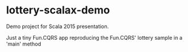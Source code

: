 # lottery-scalax-demo
Demo project for Scala 2015 presentation.

Just a tiny Fun.CQRS app reproducing the Fun.CQRS' lottery sample in a 'main' method 
